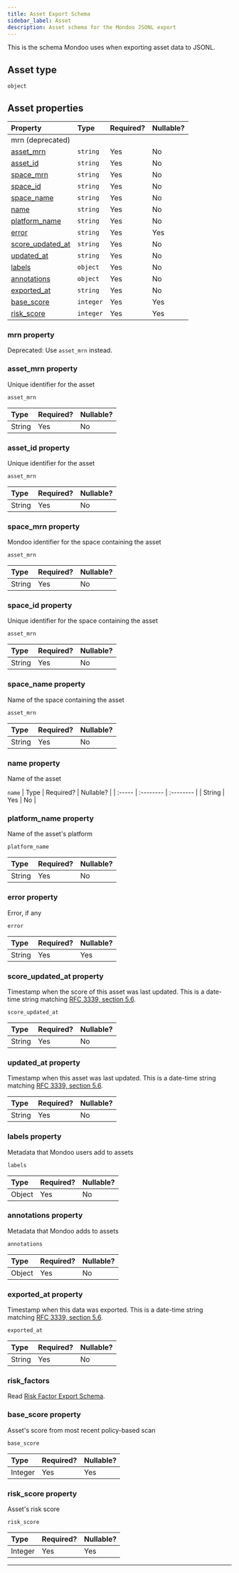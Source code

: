 ```yaml
---
title: Asset Export Schema
sidebar_label: Asset
description: Asset schema for the Mondoo JSONL export
---
```


This is the schema Mondoo uses when exporting asset data to JSONL.

## Asset type

`object`

## Asset properties

| Property                                       | Type      | Required? | Nullable? |
| :--------------------------------------------- | :-------- | :-------- | :-------- |
| mrn (deprecated)                               |           |           |           |
| [asset_mrn](#asset_mrn-property)               | `string`  | Yes       | No        |
| [asset_id](#asset_id-property)                 | `string`  | Yes       | No        |
| [space_mrn](#space_mrn-property)               | `string`  | Yes       | No        |
| [space_id](#space_id-property)                 | `string`  | Yes       | No        |
| [space_name](#space_name-property)             | `string`  | Yes       | No        |
| [name](#name-property)                         | `string`  | Yes       | No        |
| [platform_name](#platform_name-property)       | `string`  | Yes       | No        |
| [error](#error-property)                       | `string`  | Yes       | Yes       |
| [score_updated_at](#score_updated_at-property) | `string`  | Yes       | No        |
| [updated_at](#updated_at-property)             | `string`  | Yes       | No        |
| [labels](#labels-property)                     | `object`  | Yes       | No        |
| [annotations](#annotations-property)           | `object`  | Yes       | No        |
| [exported_at](#exported_at-property)           | `string`  | Yes       | No        |
| [base_score](#base_score-property)             | `integer` | Yes       | Yes       |
| [risk_score](#risk_score-property)             | `integer` | Yes       | Yes       |

### mrn property

Deprecated: Use `asset_mrn` instead.

### asset_mrn property

Unique identifier for the asset

`asset_mrn`

| Type   | Required? | Nullable? |
| :----- | :-------- | :-------- |
| String | Yes       | No        |

### asset_id property

Unique identifier for the asset

`asset_mrn`

| Type   | Required? | Nullable? |
| :----- | :-------- | :-------- |
| String | Yes       | No        |

### space_mrn property

Mondoo identifier for the space containing the asset

`asset_mrn`

| Type   | Required? | Nullable? |
| :----- | :-------- | :-------- |
| String | Yes       | No        |

### space_id property

Unique identifier for the space containing the asset

`asset_mrn`

| Type   | Required? | Nullable? |
| :----- | :-------- | :-------- |
| String | Yes       | No        |

### space_name property

Name of the space containing the asset

`asset_mrn`

| Type   | Required? | Nullable? |
| :----- | :-------- | :-------- |
| String | Yes       | No        |

### name property

Name of the asset

`name`
| Type   | Required? | Nullable? |
| :----- | :-------- | :-------- |
| String | Yes       | No        |

### platform_name property

Name of the asset's platform

`platform_name`

| Type   | Required? | Nullable? |
| :----- | :-------- | :-------- |
| String | Yes       | No        |

### error property

Error, if any

`error`

| Type   | Required? | Nullable? |
| :----- | :-------- | :-------- |
| String | Yes       | Yes       |

### score_updated_at property

Timestamp when the score of this asset was last updated. This is a date-time string matching [RFC 3339, section 5.6](https://tools.ietf.org/html/rfc3339 "check the specification").

`score_updated_at`

| Type   | Required? | Nullable? |
| :----- | :-------- | :-------- |
| String | Yes       | No        |

### updated_at property

Timestamp when this asset was last updated. This is a date-time string matching [RFC 3339, section 5.6](https://tools.ietf.org/html/rfc3339 "check the specification").

| Type   | Required? | Nullable? |
| :----- | :-------- | :-------- |
| String | Yes       | No        |

### labels property

Metadata that Mondoo users add to assets

`labels`

| Type   | Required? | Nullable? |
| :----- | :-------- | :-------- |
| Object | Yes       | No        |

### annotations property

Metadata that Mondoo adds to assets

`annotations`

| Type   | Required? | Nullable? |
| :----- | :-------- | :-------- |
| Object | Yes       | No        |

### exported_at property

Timestamp when this data was exported. This is a date-time string matching [RFC 3339, section 5.6](https://tools.ietf.org/html/rfc3339 "check the specification").

`exported_at`

| Type   | Required? | Nullable? |
| :----- | :-------- | :-------- |
| String | Yes       | No        |

### risk_factors

Read [Risk Factor Export Schema](/platform/maintain/export/schema/risk/).

### base_score property

Asset's score from most recent policy-based scan

`base_score`

| Type    | Required? | Nullable? |
| :------ | :-------- | :-------- |
| Integer | Yes       | Yes       |

### risk_score property

Asset's risk score

`risk_score`

| Type    | Required? | Nullable? |
| :------ | :-------- | :-------- |
| Integer | Yes       | Yes       |

---
